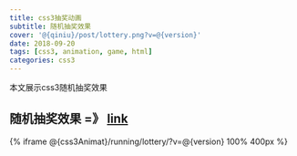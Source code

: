 ```yaml
---
title: css3抽奖动画
subtitle: 随机抽奖效果
cover: '@{qiniu}/post/lottery.png?v=@{version}'
date: 2018-09-20
tags: [css3, animation, game, html]
categories: css3
---
```

本文展示css3随机抽奖效果
<!--more-->

## 随机抽奖效果 =》 [link](@{css3Animat}/running/lottery/?v=@{version})

{% iframe @{css3Animat}/running/lottery/?v=@{version} 100% 400px %}


